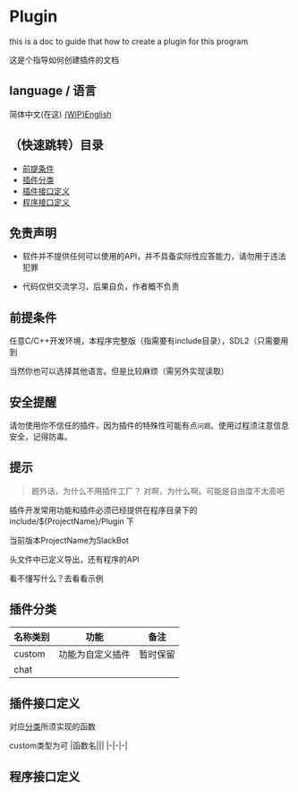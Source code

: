 # Plugin

this is a doc to guide that how to create a plugin for this program

这是个指导如何创建插件的文档

## language / 语言

简体中文(在这)  [(WIP)English](./en/Plugin.md)

## （快速跳转）目录

- [前提条件](#前提条件)
- [插件分类](#插件分类)
- [插件接口定义](#插件接口定义)
- [程序接口定义](#程序接口定义)

## 免责声明

- 软件并不提供任何可以使用的API，并不具备实际性应答能力，请勿用于违法犯罪

- 代码仅供交流学习，后果自负，作者概不负责

## 前提条件

任意C/C++开发环境，本程序完整版（指需要有include目录），SDL2（只需要用到

当然你也可以选择其他语言。但是比较麻烦（需另外实现读取）

## 安全提醒

请勿使用你不信任的插件，因为插件的特殊性可能有点```问题```。使用过程须注意信息安全，记得防毒。

## 提示

> 题外话，为什么不用插件工厂？ 对啊，为什么啊。可能是自由度不太高吧

插件开发常用功能和插件必须已经提供在程序目录下的 include/${ProjectName}/Plugin 下

当前版本ProjectName为SlackBot

头文件中已定义导出，还有程序的API

看不懂写什么？去看看示例

## 插件分类

|名称类别|功能|备注|
|-|-|-|
|custom|功能为自定义插件|暂时保留|
|chat|

## 插件接口定义

对应[分类](#插件分类)所须实现的函数

custom类型为可
|函数名|||
|-|-|-|



## 程序接口定义